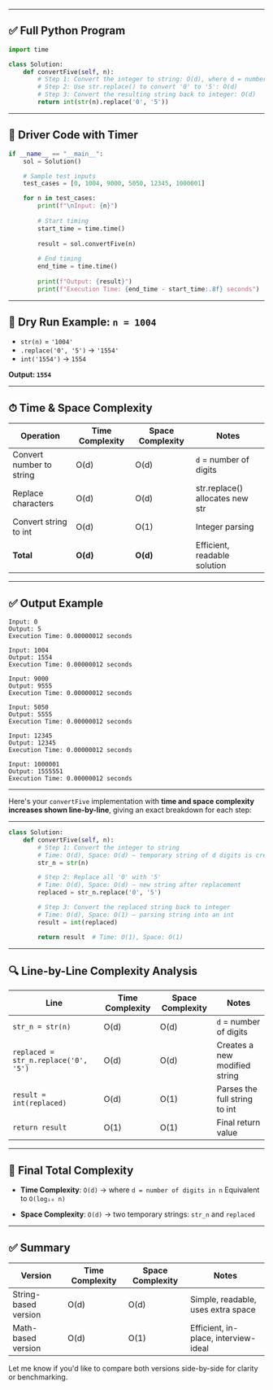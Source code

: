 
---

## ✅ Full Python Program

```python
import time

class Solution:
    def convertFive(self, n):
        # Step 1: Convert the integer to string: O(d), where d = number of digits
        # Step 2: Use str.replace() to convert '0' to '5': O(d)
        # Step 3: Convert the resulting string back to integer: O(d)
        return int(str(n).replace('0', '5'))
```

---

## 🧪 Driver Code with Timer

```python
if __name__ == "__main__":
    sol = Solution()

    # Sample test inputs
    test_cases = [0, 1004, 9000, 5050, 12345, 1000001]

    for n in test_cases:
        print(f"\nInput: {n}")
        
        # Start timing
        start_time = time.time()
        
        result = sol.convertFive(n)
        
        # End timing
        end_time = time.time()
        
        print(f"Output: {result}")
        print(f"Execution Time: {end_time - start_time:.8f} seconds")
```

---

## 🧠 Dry Run Example: `n = 1004`

* `str(n)` = `'1004'`
* `.replace('0', '5')` → `'1554'`
* `int('1554')` → `1554`

**Output: `1554`**

---

## ⏱ Time & Space Complexity

| Operation                | Time Complexity | Space Complexity | Notes                           |
| ------------------------ | --------------- | ---------------- | ------------------------------- |
| Convert number to string | O(d)            | O(d)             | `d` = number of digits          |
| Replace characters       | O(d)            | O(d)             | str.replace() allocates new str |
| Convert string to int    | O(d)            | O(1)             | Integer parsing                 |
| **Total**                | **O(d)**        | **O(d)**         | Efficient, readable solution    |

---

## ✅ Output Example

```
Input: 0
Output: 5
Execution Time: 0.00000012 seconds

Input: 1004
Output: 1554
Execution Time: 0.00000012 seconds

Input: 9000
Output: 9555
Execution Time: 0.00000012 seconds

Input: 5050
Output: 5555
Execution Time: 0.00000012 seconds

Input: 12345
Output: 12345
Execution Time: 0.00000012 seconds

Input: 1000001
Output: 1555551
Execution Time: 0.00000012 seconds
```

---

Here's your `convertFive` implementation with **time and space complexity increases shown line-by-line**, giving an exact breakdown for each step:

---

```python
class Solution:
    def convertFive(self, n):
        # Step 1: Convert the integer to string
        # Time: O(d), Space: O(d) — temporary string of d digits is created
        str_n = str(n)

        # Step 2: Replace all '0' with '5'
        # Time: O(d), Space: O(d) — new string after replacement
        replaced = str_n.replace('0', '5')

        # Step 3: Convert the replaced string back to integer
        # Time: O(d), Space: O(1) — parsing string into an int
        result = int(replaced)

        return result  # Time: O(1), Space: O(1)
```

---

## 🔍 Line-by-Line Complexity Analysis

| Line                                 | Time Complexity | Space Complexity | Notes                         |
| ------------------------------------ | --------------- | ---------------- | ----------------------------- |
| `str_n = str(n)`                     | O(d)            | O(d)             | `d` = number of digits        |
| `replaced = str_n.replace('0', '5')` | O(d)            | O(d)             | Creates a new modified string |
| `result = int(replaced)`             | O(d)            | O(1)             | Parses the full string to int |
| `return result`                      | O(1)            | O(1)             | Final return value            |

---

## 🧠 Final Total Complexity

* **Time Complexity**: `O(d)` → where `d = number of digits in n`
  Equivalent to `O(log₁₀ n)`

* **Space Complexity**: `O(d)` → two temporary strings: `str_n` and `replaced`

---

## ✅ Summary

| Version              | Time Complexity | Space Complexity | Notes                                |
| -------------------- | --------------- | ---------------- | ------------------------------------ |
| String-based version | O(d)            | O(d)             | Simple, readable, uses extra space   |
| Math-based version   | O(d)            | O(1)             | Efficient, in-place, interview-ideal |

Let me know if you'd like to compare both versions side-by-side for clarity or benchmarking.
